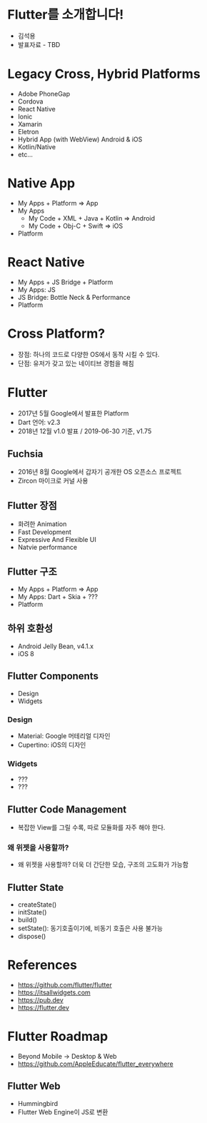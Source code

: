 # Flutter를 소개합니다!
- 김석용
- 발표자료 - TBD

# Legacy Cross, Hybrid Platforms
- Adobe PhoneGap
- Cordova
- React Native
- Ionic
- Xamarin
- Eletron
- Hybrid App (with WebView) Android & iOS
- Kotlin/Native
- etc...

# Native App
- My Apps + Platform => App
- My Apps
   - My Code + XML + Java + Kotlin => Android
   - My Code + Obj-C + Swift => iOS
- Platform

# React Native
- My Apps + JS Bridge + Platform
- My Apps: JS
- JS Bridge: Bottle Neck & Performance
- Platform

# Cross Platform?
- 장점: 하나의 코드로 다양한 OS에서 동작 시킬 수 있다.
- 단점: 유저가 갖고 있는 네이티브 경험을 해침

# Flutter
- 2017년 5월 Google에서 발표한 Platform
- Dart 언어: v2.3
- 2018년 12월 v1.0 발표 / 2019-06-30 기준, v1.75

## Fuchsia
- 2016년 8월 Google에서 갑자기 공개한 OS 오픈소스 프로젝트
- Zircon 마이크로 커널 사용

## Flutter 장점
- 화려한 Animation
- Fast Development
- Expressive And Flexible UI
- Natvie performance

## Flutter 구조
- My Apps + Platform => App
- My Apps: Dart + Skia + ???
- Platform

## 하위 호환성
- Android Jelly Bean, v4.1.x
- iOS 8

## Flutter Components
- Design
- Widgets

### Design
- Material: Google 머테리얼 디자인
- Cupertino: iOS의 디자인

### Widgets
- ???
- ???

## Flutter Code Management
- 복잡한 View를 그릴 수록, 따로 모듈화를 자주 해야 한다.

### 왜 위젯을 사용할까?
- 왜 위젯을 사용할까? 더욱 더 간단한 모습, 구조의 고도화가 가능함

## Flutter State
- createState()
- initState()
- build()
- setState(): 동기호출이기에, 비동기 호출은 사용 불가능
- dispose()

# References
- https://github.com/flutter/flutter
- https://itsallwidgets.com
- https://pub.dev
- https://flutter.dev

# Flutter Roadmap
- Beyond Mobile -> Desktop & Web
- https://github.com/AppleEducate/flutter_everywhere

## Flutter Web
- Hummingbird
- Flutter Web Engine이 JS로 변환
